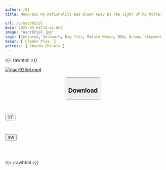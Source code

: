 ```yaml
---
author: j91
title: NACR-925 My Rationality Was Blown Away By The Sight Of My Mother-in-law, Who Was Completely Soaked By The Sudden Downpour. Chisato Shoda

url: /v/nacr925pl
date: 2025-03-04T16:44:00Z
image: "nacr925pl.jpg"
tags: [Censored, Solowork, Big Tits, Mature Woman, BBW, Drama, Stepmother	]
maker: [ Planet Plus  ]
actress: [ Shouda Chisato ]
---
```



{{< rawhtml >}}

<div class="video" data-videoid="lOaLXjGZ82u7LwX">
    <a href="javascript:;">
        <img src="/v/nacr925pl/nacr925pl.jpg" width="WIDTH" height="HEIGHT" alt="nacr925pl.mp4" loading="lazy">
    </a>
</div>

<script type="text/javascript" src="https://j91.asia/asset/on-demand-st.js"></script>

<br>
  <link rel="stylesheet" href="https://j91.asia/asset/bs5.css">
  
  <center>
  <button class="btn btn-primary" type="button" data-bs-toggle="collapse" data-bs-target=".multi-collapse" aria-expanded="false" aria-controls="multiCollapseExample1 multiCollapseExample2"><h2>Download</h2></button></center>
</p>
<div class="row">
  <div class="col">
    <div class="collapse multi-collapse" id="multiCollapseExample1">
      <div class="card card-body">
	      	      <br>
<div class="buttons">  
<p><a href="/v/nacr925pl/st.html" target="_blank"><button class="btn-hover color-3"><i class="fa fa-download"></i> ST</button></a></p></div>
    </div>
  </div>
</div>
  <div class="col">
    <div class="collapse multi-collapse" id="multiCollapseExample2">
      <div class="card card-body">
	      <br>
<div class="buttons">
<p><a href="/v/nacr925pl/sw.html" target="_blank"><button class="btn-hover color-2"><i class="fa fa-download"></i> SW</button></a></p></div>
<br><br>
      </div>
    </div>
  </div>
</div>

{{< /rawhtml >}}